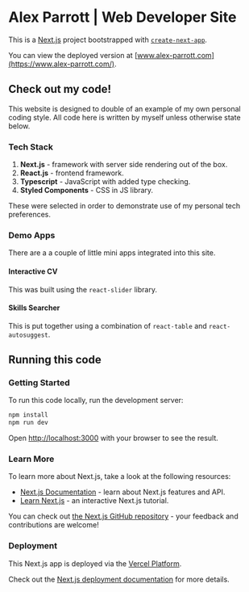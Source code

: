 # Alex Parrott | Web Developer Site

This is a [Next.js](https://nextjs.org/) project bootstrapped with [`create-next-app`](https://github.com/vercel/next.js/tree/canary/packages/create-next-app).

You can view the deployed version at [www.alex-parrott.com](https://www.alex-parrott.com/).

## Check out my code!

This website is designed to double of an example of my own personal coding style. All code here is written by myself unless otherwise state below.

### Tech Stack

1. **Next.js** - framework with server side rendering out of the box.
2. **React.js** - frontend framework.
3. **Typescript** - JavaScript with added type checking.
4. **Styled Components** - CSS in JS library.

These were selected in order to demonstrate use of my personal tech preferences.

### Demo Apps

There are a a couple of little mini apps integrated into this site.

#### Interactive CV

This was built using the `react-slider` library.

#### Skills Searcher

This is put together using a combination of `react-table` and `react-autosuggest`.

## Running this code

### Getting Started

To run this code locally, run the development server:

```bash
npm install
npm run dev
```

Open [http://localhost:3000](http://localhost:3000) with your browser to see the result.

### Learn More

To learn more about Next.js, take a look at the following resources:

-   [Next.js Documentation](https://nextjs.org/docs) - learn about Next.js features and API.
-   [Learn Next.js](https://nextjs.org/learn) - an interactive Next.js tutorial.

You can check out [the Next.js GitHub repository](https://github.com/vercel/next.js/) - your feedback and contributions are welcome!

### Deployment

This Next.js app is deployed via the [Vercel Platform](https://vercel.com/import?utm_medium=default-template&filter=next.js&utm_source=create-next-app&utm_campaign=create-next-app-readme).

Check out the [Next.js deployment documentation](https://nextjs.org/docs/deployment) for more details.
